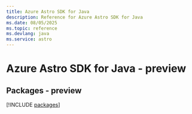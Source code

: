 ```yaml
---
title: Azure Astro SDK for Java
description: Reference for Azure Astro SDK for Java
ms.date: 08/05/2025
ms.topic: reference
ms.devlang: java
ms.service: astro
---
```

# Azure Astro SDK for Java - preview
## Packages - preview
[!INCLUDE [packages](astro-index.md)]
